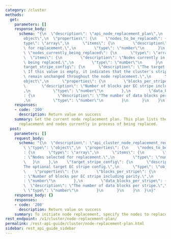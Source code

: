 ```yaml
---
category: /cluster
methods:
  get:
    parameters: []
    response_body:
      schema: "{\n  \"description\": \"api_node_replacement_plan\",\n  \"type\": \"\
        object\",\n  \"properties\": {\n    \"nodes_to_be_replaced\": {\n      \"\
        type\": \"array\",\n      \"items\": {\n        \"description\": \"Nodes selected\
        \ for replacement.\",\n        \"type\": \"number\"\n      }\n    },\n   \
        \ \"nodes_currently_being_replaced\": {\n      \"type\": \"array\",\n    \
        \  \"items\": {\n        \"description\": \"Nodes currently in process of\
        \ being replaced.\",\n        \"type\": \"number\"\n      }\n    },\n    \"\
        target_stripe_config\": {\n      \"description\": \"The target EC stripe config.\
        \ If this value is empty, it indicates that the cluster's stripe config will\
        \ remain unchanged throughout the node replacement.\",\n      \"type\": \"\
        object\",\n      \"properties\": {\n        \"blocks_per_stripe\": {\n   \
        \       \"description\": \"Number of blocks per EC stripe including parity.\"\
        ,\n          \"type\": \"number\"\n        },\n        \"data_blocks_per_stripe\"\
        : {\n          \"description\": \"The number of data blocks per stripe.\"\
        ,\n          \"type\": \"number\"\n        }\n      }\n    }\n  }\n}"
    responses:
    - code: '200'
      description: Return value on success
    summary: Get the current node replacement plan. This plan lists the nodes pending
      replacement and nodes currently in process of being replaced.
  post:
    parameters: []
    request_body:
      schema: "{\n  \"description\": \"api_cluster_node_replacement_request\",\n \
        \ \"type\": \"object\",\n  \"properties\": {\n    \"nodes_to_be_replaced\"\
        : {\n      \"type\": \"array\",\n      \"items\": {\n        \"description\"\
        : \"Nodes selected for replacement.\",\n        \"type\": \"number\"\n   \
        \   }\n    },\n    \"target_stripe_config\": {\n      \"description\": \"\
        The optional target EC stripe config.\",\n      \"type\": \"object\",\n  \
        \    \"properties\": {\n        \"blocks_per_stripe\": {\n          \"description\"\
        : \"Number of blocks per EC stripe including parity.\",\n          \"type\"\
        : \"number\"\n        },\n        \"data_blocks_per_stripe\": {\n        \
        \  \"description\": \"The number of data blocks per stripe.\",\n         \
        \ \"type\": \"number\"\n        }\n      }\n    }\n  }\n}"
    response_body: {}
    responses:
    - code: '200'
      description: Return value on success
    summary: To initiate node replacement, specify the nodes to replace.
rest_endpoint: /v1/cluster/node-replacement-plan/
permalink: /rest-api-guide/cluster/node-replacement-plan.html
sidebar: rest_api_guide_sidebar
---
```

